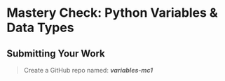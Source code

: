 # Mastery Check: Python Variables & Data Types

## Submitting Your Work
> Create a GitHub repo named: ***variables-mc1***
